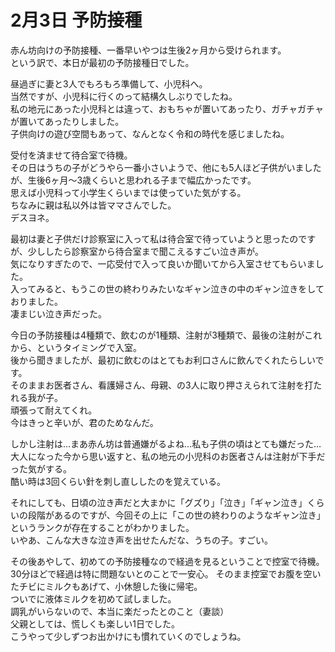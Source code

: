 # 2月3日 予防接種

赤ん坊向けの予防接種、一番早いやつは生後2ヶ月から受けられます。  
という訳で、本日が最初の予防接種日でした。  

昼過ぎに妻と3人でもろもろ準備して、小児科へ。  
当然ですが、小児科に行くのって結構久しぶりでしたね。  
私の地元にあった小児科とは違って、おもちゃが置いてあったり、ガチャガチャが置いてあったりしました。  
子供向けの遊び空間もあって、なんとなく令和の時代を感じましたね。

受付を済ませて待合室で待機。  
その日はうちの子がどうやら一番小さいようで、他にも5人ほど子供がいましたが、生後6ヶ月〜3歳くらいと思われる子まで幅広かったです。  
思えば小児科って小学生くらいまでは使っていた気がする。  
ちなみに親は私以外は皆ママさんでした。  
デスヨネ。

最初は妻と子供だけ診察室に入って私は待合室で待っていようと思ったのですが、少ししたら診察室から待合室まで聞こえるすごい泣き声が。  
気になりすぎたので、一応受付で入って良いか聞いてから入室させてもらいました。  
入ってみると、もうこの世の終わりみたいなギャン泣きの中のギャン泣きをしておりました。  
凄まじい泣き声だった。

今日の予防接種は4種類で、飲むのが1種類、注射が3種類で、最後の注射がこれから、というタイミングで入室。  
後から聞きましたが、最初に飲むのはとてもお利口さんに飲んでくれたらしいです。  
そのままお医者さん、看護婦さん、母親、の3人に取り押さえられて注射を打たれる我が子。  
頑張って耐えてくれ。  
今はきっと辛いが、君のためなんだ。

しかし注射は…まあ赤ん坊は普通嫌がるよね…私も子供の頃はとても嫌だった…  
大人になった今から思い返すと、私の地元の小児科のお医者さんは注射が下手だった気がする。  
酷い時は3回くらい針を刺し直ししたのを覚えている。

それにしても、日頃の泣き声だと大まかに「グズり」「泣き」「ギャン泣き」くらいの段階があるのですが、今回その上に「この世の終わりのようなギャン泣き」というランクが存在することがわかりました。  
いやあ、こんな大きな泣き声を出せたんだな、うちの子。すごい。

その後あやして、初めての予防接種なので経過を見るということで控室で待機。  
30分ほどで経過は特に問題ないとのことで一安心。
そのまま控室でお腹を空いたチビにミルクもあげて、小休憩した後に帰宅。  
ついでに液体ミルクを初めて試しました。  
調乳がいらないので、本当に楽だったとのこと（妻談）   
父親としては、慌しくも楽しい1日でした。  
こうやって少しずつお出かけにも慣れていくのでしょうね。